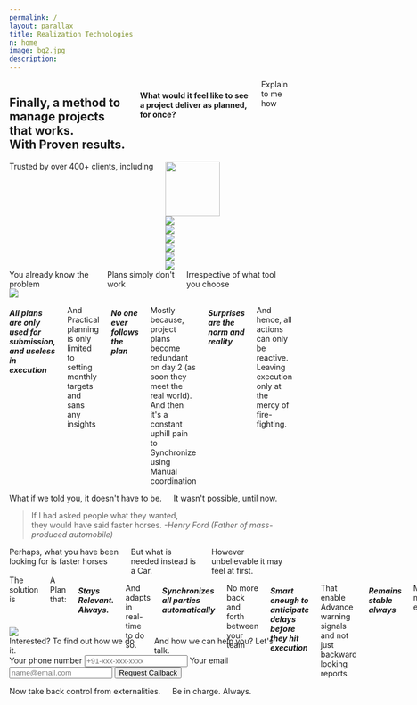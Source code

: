 ```yaml
---
permalink: /
layout: parallax
title: Realization Technologies
n: home 
image: bg2.jpg
description: 
---
```

<div class="row">
	<div class="small-12 columns text-center b-ws-bottom">
		<h2 class="wc bold serif">Finally, a method to manage projects that works.<br>With Proven results.</h2>
		<h4 class="wcolor">What would it feel like to see a project deliver as planned, for once?</h4>
		<div class="b-ws-top">
			<a class="button success ebtn">Explain to me how</a>
		</div>
	</div>
</div>
<div class="wbg">
	<div class="row">	
		<div class="small-12 columns b-ws-top m-ws-bottom text-center">
			<div class="scolor2 s-ws-bottom">Trusted by over 400+ clients, including</div>
      <div class="row">
      	<div class="small-2 hide-for-small-only columns text-center">
      		<img src="{{site.url}}/assets/img/logos/usaf.png" class="gs hv" style="height:98px;">
      	</div>
      	<div class="small-4 medium-2 columns">
      		<img src="{{site.url}}/assets/img/logos/tatasteel.png" class="gs hv m-ws-top-p xs-ws-top">
      	</div>
      	<div class="small-2 columns medium-1">
      		<img src="{{site.url}}/assets/img/logos/lt.png" class="gs hv s-ws-top">
      	</div>
      	<div class="small-2 hide-for-small-only columns">
      		<img src="{{site.url}}/assets/img/logos/boeing.png" class="gs hv">
      	</div>
      	<div class="small-3 medium-2 columns ">
      		<img src="{{site.url}}/assets/img/logos/ntpc.png" class="gs hv">
      	</div>
      	<div class="small-2 columns hide-for-small-only">
      		<img src="{{site.url}}/assets/img/logos/aarti.png" class="gs hv xs-ws-top">
      	</div>
      	<div class="small-2 medium-1 columns">
      		<img src="{{site.url}}/assets/img/logos/nasa.png" class="gs hv s-ws-top">
      	</div>
      </div>
    </div>
	</div>
</div>
<div class="wbg b-ws-top-p m-ws-bottom-p">
	<div class="row">
		<div class="small-12 columns text-center b-ws-bottom">
			<div class="scolor f-1-25x s-ws-top">You already know the problem</div>
			<div class="serif bold bkc f-2x nm">Plans simply don't work</div>
			<div class="scolor f-1-25x b-ws-bottom">Irrespective of what tool you choose</div>
		</div>
	</div>
	<div class="row">
		<div class="small-12 medium-5 columns">
			<!-- <img src="https://images.unsplash.com/photo-1495249346844-83e18c90a511?ixlib=rb-1.2.1&ixid=eyJhcHBfaWQiOjEyMDd9&auto=format&fit=crop&w=967&q=80"> -->
			<img src="{{site.url}}/assets/img/map.jpg">
		</div>
		<div class="small-12 medium-7 columns">
			<h5 class="bold bkc f-1-5x nm">All plans are only used for submission, and useless in execution</h5>
			<p class="f-1-25x">And Practical planning is only limited to setting monthly targets and sans any insights</p>
			<h5 class="bold bkc f-1-5x nm">No one ever follows the plan</h5>
			<p class="f-1-25x">Mostly because, project plans become redundant on day 2 (as soon they meet the real world). And then it's a constant uphill pain to
			Synchronize using Manual coordination</p>
			<h5 class="bold bkc f-1-5x nm">Surprises are the norm and reality</h5>
			<p class="f-1-25x">And hence, all actions can only be reactive. Leaving execution only at the mercy of fire-fighting.</p>
		</div>
	</div>
</div>
<!-- <div class="lgbg m-ws-top-p">
	<div class="row">
		<div class="small-8 small-centered columns text-center b-ws-top">
			<div class="serif bold scolor f-1-5x">Technology seems to be the only known solution</div><div class="bkc serif bold f-2x">Yet it doesn't feel enough.</div>
			<div class="scolor f-1-25x s-ws-top m-ws-bottom">At some point we have all fallen for myths/supposed constraints and that limited the scope of our discovery. Perhaps, some we still hold true.</div>
	</div>
	<div class="row text-center">
		<div class="small-10 columns small-centered m-ws-bottom">
			<div class="small-4 columns">
				<img src="https://image.flaticon.com/icons/svg/487/487961.svg" width="48px">
				<h5 class="bold bkc s-ws-top">Delays are only due to external factors or unrealistic plans. </h5>
				<p>And can not be in my control</p>	
			</div>
			<div class="small-4 columns">
				<img src="https://image.flaticon.com/icons/svg/263/263323.svg" width="48px">
				<h5 class="bold bkc s-ws-top">What is going to happen next will always be at the mercy of God.</h5>
				<p>All reporting ever will be is backward looking. </p>
			</div>
			<div class="small-4 columns">
				<img src="https://image.flaticon.com/icons/svg/1329/1329948.svg" width="48px">
				<h5 class="bold bkc s-ws-top">Instant updates can eliminate surprises</h5>
				<p>A software will solve my problem And, will also automate reports
				</p>
			</div>
		</div>
	</div>
	</div>
</div> -->
<div class="wbg">
	<div class="row">
		<div class="small-10 small-centered columns text-center b-ws-top">
			<div class="scolor f-1-25x">What if we told you, it doesn't have to be.</div>
			<div class="bkc f-1-5x">It wasn't possible, until now.</div>
		</div>
		<div class="small-12 medium-6 small-centered columns text-center">
			<blockquote class="f-1-5x b-ws-top b-ws-bottom bkc">If I had asked people what they wanted,<br> they would have said faster horses.	
			<cite>-Henry Ford (Father of mass-produced automobile)</cite></blockquote>
		</div>
		<div class="small-10 small-centered columns text-center b-ws-bottom b-ws-bottom-p">
			<div class="f-1-5x bkc">Perhaps, what you have been looking for is faster horses</div>
			<div class="f-1-5x bold bkc">But what is needed instead is a Car. </div>
			<div class="scolor f-1-5x">However unbelievable it may feel at first.</div>
		</div>
	</div>
</div>
<div class="b-ws-top-p dbbg">
	<!-- <div class="row">
		<div class="small-12 columns b-ws-top"> -->
			<!-- <div class="scolor f-1-25x s-ws-top">The solution is a plan that</div> -->
			<!-- <div class="serif bold bkc f-2x m-ws-bottom">stays stable and relevant. Always</div> -->
		<!-- </div>
	</div> -->
	<div class="row">
		<div class="small-10 small-centered columns b-ws-bottom-p">
			<div class="row">
				<div class="small-12 medium-8 columns">
					<div class="wcolor">The solution is </div>
					<div class="wc f-1-25x bold s-ws-bottom">A Plan that:</div>
					<h5 class="wc nm f-1-5x bold">Stays Relevant. Always.</h5>
					<p class="wcolor f-1-25x">And adapts in real-time to do so.</p>
					<h5 class="wc f-1-5x bold nm">Synchronizes all parties automatically</h5>
					<p class="wcolor f-1-25x">No more back and forth between your team</p>
					<h5 class="wc nm f-1-5x bold">Smart enough to anticipate delays before they hit execution</h5>
					 <p class="wcolor f-1-25x">That enable Advance warning signals and not just backward looking reports</p>
					<h5 class="wc nm f-1-5x bold">Remains stable always</h5>
					 <p class="wcolor f-1-25x">Minimal maintenance efforts</p>
					<h5 class="wc f-1-5x bold">Automatically leverages instant updates</h5>
				</div>
				<div class="medium-4 hide-for-small-only columns" style="margin-top:-7.5em;">
					<img src="{{site.url}}/assets/img/navi.png">
				</div>
			</div>
		</div>
	</div>
</div>
<div class="wbg">
	<div class="row">
		<div class="small-12 text-center columns b-ws-top">
				<div class="f-1-5x"><span class="bold bkc">Interested?</span> To find out how we do it.</div> 
				<div class="f-1-25x s-ws-bottom">And how we can help you? Let's talk.</div>
			</div>
			<div class="small-8 medium-5 large-3 small-centered columns">
				<form action="https://formspree.io/aditya@mutinylabs.in" method="POST">
					<label class="scolor">Your phone number
					<input type="tel" name="telephone" class="fullwidth" placeholder="+91-xxx-xxx-xxxx"></label>
					<label class="scolor">Your email
					<input type="email" name="mail" class="fullwidth" placeholder="name@email.com"></label>
					<input type="hidden" name="_next" value="http://signup.realization.com/thankyou.html"/>
					<input type="submit" name="" class="button fullwidth nm" value="Request Callback">
				</form>
			</div>
			<div class="small-12 text-center s-ws-top columns b-ws-bottom">
			<!-- <a class="button">Give us a call</a> -->
			<div class="s-ws-top f-1-25x">Now take back control from externalities.</div>
			<div class="f-1-5x bkc">Be in charge. Always.</div>
		</div>
	</div>
</div>
